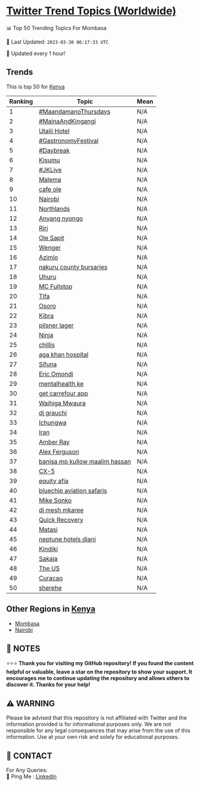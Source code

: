 [Twitter Trend Topics (Worldwide)](https://github.com/ErcinDedeoglu/Twitter-Trend-Topics)
==========


📊 Top 50 Trending Topics For Mombasa

📆 Last Updated: `2023-03-30 06:17:33 UTC`

🔧 Updated every 1 hour!


## Trends

This is top 50 for [Kenya](</Kenya>)

| Ranking | Topic | Mean |
| ------- | ------------ | ------------ |
| 1 | [#MaandamanoThursdays](http://twitter.com/search?q=%23MaandamanoThursdays) | N/A |
| 2 | [#MainaAndKingangi](http://twitter.com/search?q=%23MainaAndKingangi) | N/A |
| 3 | [Utalii Hotel](http://twitter.com/search?q=Utalii+Hotel) | N/A |
| 4 | [#GastronomyFestival](http://twitter.com/search?q=%23GastronomyFestival) | N/A |
| 5 | [#Daybreak](http://twitter.com/search?q=%23Daybreak) | N/A |
| 6 | [Kisumu](http://twitter.com/search?q=Kisumu) | N/A |
| 7 | [#JKLive](http://twitter.com/search?q=%23JKLive) | N/A |
| 8 | [Malema](http://twitter.com/search?q=Malema) | N/A |
| 9 | [cafe ole](http://twitter.com/search?q=cafe+ole) | N/A |
| 10 | [Nairobi](http://twitter.com/search?q=Nairobi) | N/A |
| 11 | [Northlands](http://twitter.com/search?q=Northlands) | N/A |
| 12 | [Anyang nyongo](http://twitter.com/search?q=Anyang+nyongo) | N/A |
| 13 | [Riri](http://twitter.com/search?q=Riri) | N/A |
| 14 | [Ole Sapit](http://twitter.com/search?q=Ole+Sapit) | N/A |
| 15 | [Wenger](http://twitter.com/search?q=Wenger) | N/A |
| 16 | [Azimio](http://twitter.com/search?q=Azimio) | N/A |
| 17 | [nakuru county bursaries](http://twitter.com/search?q=nakuru+county+bursaries) | N/A |
| 18 | [Uhuru](http://twitter.com/search?q=Uhuru) | N/A |
| 19 | [MC Fullstop](http://twitter.com/search?q=MC+Fullstop) | N/A |
| 20 | [Tifa](http://twitter.com/search?q=Tifa) | N/A |
| 21 | [Osoro](http://twitter.com/search?q=Osoro) | N/A |
| 22 | [Kibra](http://twitter.com/search?q=Kibra) | N/A |
| 23 | [pilsner lager](http://twitter.com/search?q=pilsner+lager) | N/A |
| 24 | [Ninja](http://twitter.com/search?q=Ninja) | N/A |
| 25 | [chillis](http://twitter.com/search?q=chillis) | N/A |
| 26 | [aga khan hospital](http://twitter.com/search?q=aga+khan+hospital) | N/A |
| 27 | [Sifuna](http://twitter.com/search?q=Sifuna) | N/A |
| 28 | [Eric Omondi](http://twitter.com/search?q=Eric+Omondi) | N/A |
| 29 | [mentalhealth ke](http://twitter.com/search?q=mentalhealth+ke) | N/A |
| 30 | [get carrefour app](http://twitter.com/search?q=get+carrefour+app) | N/A |
| 31 | [Waihiga Mwaura](http://twitter.com/search?q=Waihiga+Mwaura) | N/A |
| 32 | [dj grauchi](http://twitter.com/search?q=dj+grauchi) | N/A |
| 33 | [Ichungwa](http://twitter.com/search?q=Ichungwa) | N/A |
| 34 | [Iran](http://twitter.com/search?q=Iran) | N/A |
| 35 | [Amber Ray](http://twitter.com/search?q=Amber+Ray) | N/A |
| 36 | [Alex Ferguson](http://twitter.com/search?q=Alex+Ferguson) | N/A |
| 37 | [banisa mp kullow maalim hassan](http://twitter.com/search?q=banisa+mp+kullow+maalim+hassan) | N/A |
| 38 | [CX-5](http://twitter.com/search?q=CX-5) | N/A |
| 39 | [equity afia](http://twitter.com/search?q=equity+afia) | N/A |
| 40 | [bluechip aviation safaris](http://twitter.com/search?q=bluechip+aviation+safaris) | N/A |
| 41 | [Mike Sonko](http://twitter.com/search?q=Mike+Sonko) | N/A |
| 42 | [dj mesh mkaree](http://twitter.com/search?q=dj+mesh+mkaree) | N/A |
| 43 | [Quick Recovery](http://twitter.com/search?q=Quick+Recovery) | N/A |
| 44 | [Matasi](http://twitter.com/search?q=Matasi) | N/A |
| 45 | [neptune hotels diani](http://twitter.com/search?q=neptune+hotels+diani) | N/A |
| 46 | [Kindiki](http://twitter.com/search?q=Kindiki) | N/A |
| 47 | [Sakaja](http://twitter.com/search?q=Sakaja) | N/A |
| 48 | [The US](http://twitter.com/search?q=The+US) | N/A |
| 49 | [Curacao](http://twitter.com/search?q=Curacao) | N/A |
| 50 | [sherehe](http://twitter.com/search?q=sherehe) | N/A |



## Other Regions in [Kenya](</Kenya>)

* [Mombasa](</Kenya/Mombasa.md>)
* [Nairobi](</Kenya/Nairobi.md>)



## 📝 NOTES

⭐⭐⭐ **Thank you for visiting my GitHub repository! If you found the content helpful or valuable, leave a star on the repository to show your support. It encourages me to continue updating the repository and allows others to discover it. Thanks for your help!**


## ⚠️ WARNING

Please be advised that this repository is not affiliated with Twitter and the information provided is for informational purposes only. We are not responsible for any legal consequences that may arise from the use of this information. Use at your own risk and solely for educational purposes.


## 📨 CONTACT

 For Any Queries:  
            🏓 Ping Me : [LinkedIn](https://www.linkedin.com/in/ercindedeoglu/)
